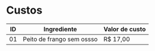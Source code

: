 # Custos
 
|ID|Ingrediente|Valor de custo|
|--|-----------|--------------|
|01|Peito de frango sem ossso|R$ 17,00|
